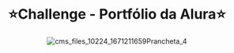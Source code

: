 <div align="center">
<h1>⭐Challenge - Portfólio da Alura⭐</h1>

![cms_files_10224_1671211659Prancheta_4](https://github.com/luanaxcardoso/portfolio/assets/112970416/65c443cb-59d7-4b61-9c7c-e3b21c8e3a39)
